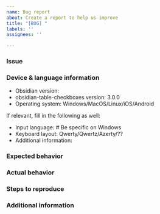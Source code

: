 ```yaml
---
name: Bug report
about: Create a report to help us improve
title: "[BUG] "
labels: ''
assignees: ''

---
```


### Issue


### Device & language information
- Obsidian version:
- obsidian-table-checkboxes version: 3.0.0
- Operating system: Windows/MacOS/Linux/iOS/Android

If relevant, fill in the following as well:
- Input language: # Be specific on Windows
- Keyboard layout: Qwerty/Qwertz/Azerty/??
- Additional information:

### Expected behavior


### Actual behavior


### Steps to reproduce


### Additional information
